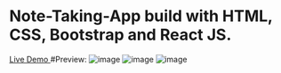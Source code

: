 # Note-Taking-App build with HTML, CSS, Bootstrap and React JS.
<a href ="https://personal-note-tracker.netlify.app/" target='_blank'>Live Demo </a>
#Preview:
![image](https://github.com/rukhillo6663/Note-App/assets/113366887/8a67b6a0-1f9a-4f08-b54f-39a6f03b0088)
![image](https://github.com/rukhillo6663/Note-App/assets/113366887/8516763b-1836-4be0-bda5-9390c5de5bdc)
![image](https://github.com/rukhillo6663/Note-App/assets/113366887/14805b56-b3b2-40f4-84ce-eea82c03f80d)





